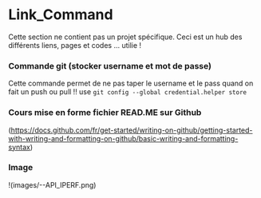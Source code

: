 # Link_Command
Cette section ne contient pas un projet spécifique.
Ceci est un hub des différents liens, pages et codes ... utilie !

### Commande git (stocker username et mot de passe)
Cette commande permet de ne pas taper le username et le pass quand on fait un push ou pull !!
use `git config --global credential.helper store `

### Cours mise en forme fichier READ.ME sur Github
(https://docs.github.com/fr/get-started/writing-on-github/getting-started-with-writing-and-formatting-on-github/basic-writing-and-formatting-syntax)

### Image
!(images/--API_IPERF.png)


